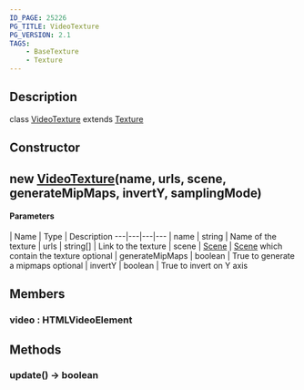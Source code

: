 ```yaml
---
ID_PAGE: 25226
PG_TITLE: VideoTexture
PG_VERSION: 2.1
TAGS:
    - BaseTexture
    - Texture
---
```

## Description

class [VideoTexture](/classes/2.3/VideoTexture) extends [Texture](/classes/2.3/Texture)



## Constructor

##  new [VideoTexture](/classes/2.3/VideoTexture)(name, urls, scene, generateMipMaps, invertY, samplingMode)



#### Parameters
 | Name | Type | Description
---|---|---|---
 | name | string |   Name of the texture
 | urls | string[] |   Link to the texture
 | scene | [Scene](/classes/2.3/Scene) |   [Scene](/classes/2.3/Scene) which contain the texture
optional | generateMipMaps | boolean |   True to generate a mipmaps
optional | invertY | boolean |   True to invert on Y axis
## Members

### video : HTMLVideoElement



## Methods

### update() &rarr; boolean


